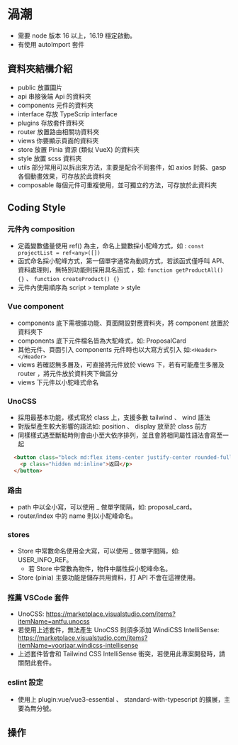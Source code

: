 # 渦潮 
- 需要 node 版本 16 以上，16.19 穩定啟動。
- 有使用 autoImport 套件

## 資料夾結構介紹
  - public 放置圖片
  - api 串接後端 Api 的資料夾
  - components 元件的資料夾
  - interface 存放 TypeScrip interface 
  - plugins 存放套件資料夾 
  - router 放置路由相關功資料夾
  - views 你要顯示頁面的資料夾
  - store 放置 Pinia 資源 (類似 VueX) 的資料夾
  - style 放置 scss 資料夾
  - utils 部分常用可以拆出來方法，主要是配合不同套件，如 axios 封裝、gasp 各個動畫效果，可存放於此資料夾
  - composable 每個元件可重複使用，並可獨立的方法，可存放於此資料夾

## Coding Style

### 元件內 composition
  - 定義變數儘量使用 ref() 為主，命名上變數採小駝峰方式，如 : `const projectList = ref<any>([])`
  - 函式命名採小駝峰方式，第一個單字通常為動詞方式，若該函式僅呼叫 API、資料處理則，無特別功能則採用具名函式 ，如: `function getProductAll() {}` 、 `function createProduct() {}`
  - 元件內使用順序為 script > template > style

### Vue component
  - components 底下需根據功能、頁面開設對應資料夾，將 component 放置於資料夾下
  - components 底下元件檔名皆為大駝峰式，如: ProposalCard
  - 其他元件、頁面引入 components 元件時也以大寫方式引入 如:`<Header></Header>`
  - views 若確認無多層及，可直接將元件放於 views 下，若有可能產生多層及 router ，將元件放於資料夾下做區分
  - views 下元件以小駝峰式命名

### UnoCSS
  - 採用最基本功能，樣式寫於 class 上，支援多數 tailwind 、 wind 語法
  - 對版型產生較大影響的語法如: position 、 display 放至於 class 前方
  - 同樣樣式遇至斷點時則會由小至大依序排列，並且會將相同屬性語法會寫至一起
  ```HTML
    <button class="block md:flex items-center justify-center rounded-full md:rounded-35px lg:rounded-20px border border-blue text-blue text-18px fw-700 h-50px min-w-50px">
      <p class="hidden md:inline">返回</p>
    </button>
  ``` 
### 路由
  - path 中以全小寫，可以使用 _ 做單字間隔，如: proposal_card。
  - router/index 中的 name 則以小駝峰命名。

### stores
- Store 中常數命名使用全大寫，可以使用 _ 做單字間隔，如: USER_INFO_REF。
  - 若 Store 中常數為物件，物件中屬性採小駝峰命名。
- Store (pinia) 主要功能是儲存共用資料，打 API 不會在這裡使用。

### 推薦 VSCode 套件
  - UnoCSS: https://marketplace.visualstudio.com/items?itemName=antfu.unocss
  - 若使用上述套件，無法產生 UnoCSS 則須多添加 WindiCSS IntelliSense: https://marketplace.visualstudio.com/items?itemName=voorjaar.windicss-intellisense
  - 上述套件皆會和 Tailwind CSS IntelliSense 衝突，若使用此專案開發時，請關閉此套件。

### eslint 設定
  - 使用上 plugin:vue/vue3-essential 、 standard-with-typescript 的擴展，主要為無分號。


## 操作